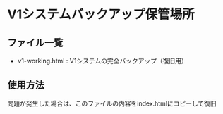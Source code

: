 # V1システムバックアップ保管場所

## ファイル一覧
- v1-working.html : V1システムの完全バックアップ（復旧用）

## 使用方法
問題が発生した場合は、このファイルの内容をindex.htmlにコピーして復旧
